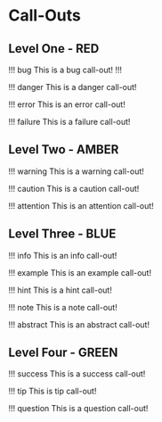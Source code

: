 # Call-Outs

## Level One - RED

!!! bug This is a bug call-out! !!!

!!! danger This is a danger call-out!

!!! error This is an error call-out!

!!! failure This is a failure call-out!

## Level Two - AMBER

!!! warning This is a warning call-out!

!!! caution This is a caution call-out!
    
!!! attention This is an attention call-out!

## Level Three - BLUE

!!! info This is an info call-out!

!!! example This is an example call-out!

!!! hint This is a hint call-out!

!!! note This is a note call-out!

!!! abstract This is an abstract call-out!

## Level Four - GREEN

!!! success This is a success call-out!

!!! tip This is tip call-out!

!!! question This is a question call-out!
